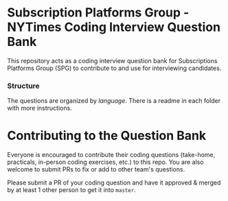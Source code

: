 # Subscription Platforms Group - NYTimes Coding Interview Question Bank

This repository acts as a coding interview question bank for Subscriptions Platforms Group (SPG) to contribute to and use for interviewing candidates.

### Structure

The questions are organized by _language_. There is a readme in each folder with more instructions.

# Contributing to the Question Bank

Everyone is encouraged to contribute their coding questions (take-home, practicals, in-person coding exercises, etc.) to this repo. You are also welcome to submit PRs to fix or add to other team's questions.

Please submit a PR of your coding question and have it approved & merged by at least 1 other person to get it into `master`.
